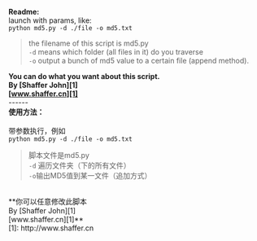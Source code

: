 **Readme:**<br>
launch with params, like:<br>
`python md5.py -d ./file -o md5.txt`<br>
> the filename of this script is md5.py<br>
> `-d` means which folder (all files in it) do you traverse<br>
> `-o` output a bunch of md5 value to a certain file (append method).<br>

**You can do what you want about this script.<br>
By [Shaffer John][1]<br>
[www.shaffer.cn][1]**
<br>
------<br>
**使用方法：**<br>
<br>
带参数执行，例如<br>
`python md5.py -d ./file -o md5.txt`<br>
> 脚本文件是md5.py<br>
> `-d` 遍历文件夹（下的所有文件）<br>
> `-o`输出MD5值到某一文件（追加方式）<br>
<br>
**你可以任意修改此脚本<br>
By [Shaffer John][1]<br>
[www.shaffer.cn][1]**<br>
[1]: http://www.shaffer.cn<br>